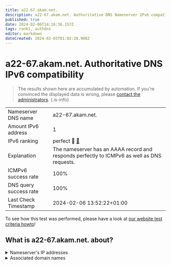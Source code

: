 ```yaml
---
title: a22-67.akam.net.
description: a22-67.akam.net. Authoritative DNS Nameserver IPv6 compatibility
published: true
date: 2024-02-06T14:16:36.157Z
tags: rank1, authdns
editor: markdown
dateCreated: 2024-02-03T01:02:28.908Z
---
```


# a22-67.akam.net. Authoritative DNS IPv6 compatibility

> The results shown here are accumulated by automation. If you're convinced the displayed data is wrong, please [contact the administrators](/howto/chat). 
{.is-info}




|   |   |
| - | - |
| Nameserver DNS name | a22-67.akam.net.
| Amount IPv6 address | 1
| IPv6 ranking | perfect :1st_place_medal: [🔗](/howto/ranking) |
| Explanation | The nameserver has an AAAA record and responds perfectly to ICMPv6 as well as DNS requests. |
| ICMPv6 success rate | 100%|
| DNS query success rate | 100% |
| Last Check Timestamp | 2024-02-06 13:52:22+01:00 |

To see how this test was performed, please have a look at [our website test criteria howto](/howto/testcriteria/authdns)!


## What is a22-67.akam.net. about?




<details>
<summary>Nameserver's IP addresses</summary>

2600:1480:7800::43

</details>



<details>
<summary>Associated domain names</summary>

steamcommunity.com

store.steampowered.com

www.walmart.com

</details>
